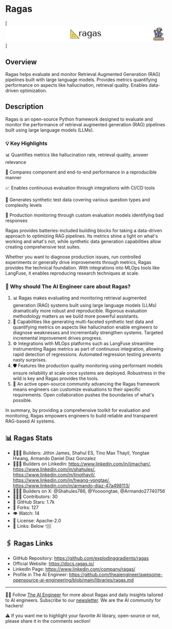 # Ragas
[![The AI Engineer presents Ragas](ragas_1920x192.png)]
## Overview
Ragas helps evaluate and monitor Retrieval Augmented Generation (RAG) pipelines built with large language models. Provides metrics quantifying performance on aspects like hallucination, retrieval quality. Enables data-driven optimization.

## Description
Ragas is an open-source Python framework designed to evaluate and monitor the performance of retrieval augmented generation (RAG) pipelines built using large language models (LLMs).

### 💡 Key Highlights

📊 Quantifies metrics like hallucination rate, retrieval quality, answer relevance

🧪 Compares component and end-to-end performance in a reproducible manner

📈 Enables continuous evaluation through integrations with CI/CD tools

📝 Generates synthetic test data covering various question types and complexity levels

🔬 Production monitoring through custom evaluation models identifying bad responses

Ragas provides batteries-included building blocks for taking a data-driven approach to optimizing RAG pipelines. Its metrics shine a light on what's working and what's not, while synthetic data generation capabilities allow creating comprehensive test suites.

Whether you want to diagnose production issues, run controlled experiments or generally drive improvements through metrics, Ragas provides the technical foundation. With integrations into MLOps tools like LangFuse, it enables reproducing research techniques at scale.

### 🤔 Why should The AI Engineer care about Ragas?
1. 📊 Ragas makes evaluating and monitoring retrieval augmented generation (RAG) systems built using large language models (LLMs) dramatically more robust and reproducible. Rigorous evaluation methodology matters as we build more powerful assistants.
2. 🔬 Capabilities like generating multi-faceted synthetic test data and quantifying metrics on aspects like hallucination enable engineers to diagnose weaknesses and incrementally strengthen systems. Targeted incremental improvement drives progress.
3. ⚙️ Integrations with MLOps platforms such as LangFuse streamline instrumenting Ragas metrics as part of continuous integration, allowing rapid detection of regressions. Automated regression testing prevents nasty surprises.
4. 🛡️ Features like production quality monitoring using performant models ensure reliability at scale once systems are deployed. Robustness in the wild is key and Ragas provides the tools.
5. 🤝 An active open-source community advancing the Ragas framework means engineers can customize evaluations to their specific requirements. Open collaboration pushes the boundaries of what's possible.

In summary, by providing a comprehensive toolkit for evaluation and monitoring, Ragas empowers engineers to build reliable and transparent RAG-based AI systems.

## 📊 Ragas Stats
* 👷🏽‍♀️ Builders: Jithin James, Shahul ES, Tino Max Thayil, Yongtae Hwang, Armando Daniel Diaz Gonzalez
* 👩🏽‍💼 Builders on LinkedIn: https://www.linkedin.com/in/jjmachan/, https://www.linkedin.com/in/shahules/, https://www.linkedin.com/in/tinothayil/, https://www.linkedin.com/in/hwang-yongtae/, https://www.linkedin.com/in/armando-diaz-47a498113/
* 👩🏽‍🏭 Builders on X: @Shahules786, @Yoooongtae, @Armando27740756
* 👩🏽‍💻 Contributors: 30
* 💫 GitHub Stars: 1.7k
* 🍴 Forks: 127
* 👁️ Watch: 14
* 🪪 License: Apache-2.0
* 🔗 Links: Below 👇🏽

## 🖇️ Ragas Links
* GitHub Repository: https://github.com/explodinggradients/ragas
* Official Website: https://docs.ragas.io/
* LinkedIn Page: https://www.linkedin.com/company/ragas/
* Profile in The AI Engineer: https://github.com/theaiengineer/awesome-opensource-ai-engineering/blob/main/libraries/ragas.md

---
🧙🏽 Follow [The AI Engineer](https://www.linkedin.com/company/theaiengineer/) for more about Ragas and daily insights tailored to AI engineers. Subscribe to our [newsletter](http://theaiengineerco.substack.com). We are the AI community for hackers!

⚠️ If you want me to highlight your favorite AI library, open-source or not, please share it in the comments section!


